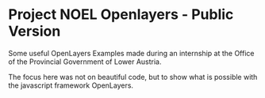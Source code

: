 # Project NOEL Openlayers - Public Version
Some useful OpenLayers Examples made during an internship at the Office of the Provincial Government of Lower Austria.

The focus here was not on beautiful code, but to show what is possible with the javascript framework OpenLayers.
